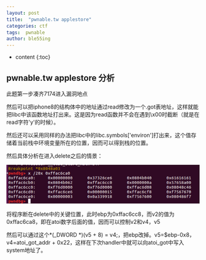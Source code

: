 ```yaml
---
layout: post
title:  "pwnable.tw applestore"
categories: ctf
tags:  pwnable
author: ble55ing
---
```


* content
{:toc}

## pwnable.tw applestore 分析

此题第一步凑齐7174进入漏洞地点

然后可以把iphone8的结构体中的地址通过read修改为一个.got表地址，这样就能把libc中该函数地址打出来。这是因为read函数并不会在遇到\x00时截断（就是在read字符'y'的时候）。

然后还可以采用同样的办法把libc中的libc.symbols['environ']打出来，这个值存储着当前栈中环境变量所在的位置，因而可以得到栈的位置。

然后具体分析在进入delete之后的情景：

![](https://raw.githubusercontent.com/ble55ing/PicGo/master/20190414213415.png?token=AJJTA2CLTOH25G2B27P4PTS4X4JJE)

将程序断在delete中的关键位置，此时ebp为0xffac6cc8，而v2的值为0xffac6ca8，即在atoi数字后面的值，因而可以控制v2和v4，v5

然后可以通过这个*(_DWORD *)(v5 + 8) = v4;，把ebp改掉。v5=$ebp-0x8，v4=atoi_got_addr + 0x22，这样在下次handler中就可以向atoi_got中写入system地址了。


